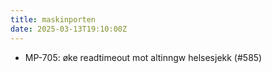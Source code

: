 ```yaml
---
title: maskinporten
date: 2025-03-13T19:10:00Z
---
```

- MP-705: øke readtimeout mot altinngw helsesjekk (#585)

